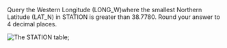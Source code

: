 Query the Western Longitude (LONG_W)where the smallest Northern Latitude (LAT_N) in STATION is greater than 38.7780. Round your answer to 4 decimal places.

![The STATION table](https://s3.amazonaws.com/hr-challenge-images/9336/1449345840-5f0a551030-Station.jpg);
